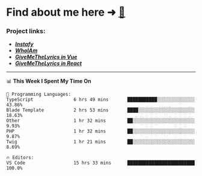 # Find about me here ➜ [🧑](https://pauabella.dev)

### Project links:
- ***[Instafy](https://instafy.me)***
- ***[WhoIAm](https://pauabella.dev)***
- ***[GiveMeTheLyrics in Vue](https://lyrics.pauabella.dev)***
- ***[GiveMeTheLyrics in React](https://pauabella.dev/GiveMeTheLyrics)***

---
<!--START_SECTION:waka-->
📊 **This Week I Spent My Time On** 

```text
💬 Programming Languages: 
TypeScript               6 hrs 49 mins       ███████████░░░░░░░░░░░░░░   43.86% 
Blade Template           2 hrs 53 mins       ████░░░░░░░░░░░░░░░░░░░░░   18.63% 
Other                    1 hr 32 mins        ██░░░░░░░░░░░░░░░░░░░░░░░   9.93% 
PHP                      1 hr 32 mins        ██░░░░░░░░░░░░░░░░░░░░░░░   9.87% 
Twig                     1 hr 21 mins        ██░░░░░░░░░░░░░░░░░░░░░░░   8.69%

🔥 Editors: 
VS Code                  15 hrs 33 mins      █████████████████████████   100.0%

```


<!--END_SECTION:waka-->
